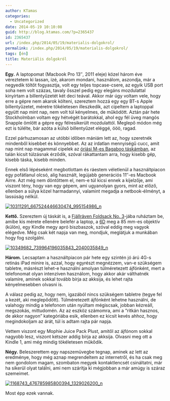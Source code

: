 ```yaml
---
author: KTamas
categories:
  - Uncategorized
date: 2014-05-19 10:10:08
guid: http://blog.ktamas.com/?p=2365437
id: 2365437
url: /index.php/2014/05/19/materialis-dolgokrol/
permalink: /index.php/2014/05/19/materialis-dolgokrol/
tags: [én]
title: Materiális dolgokról
---
```


**Egy.** A laptopomat (Macbook Pro 13&#8243;, 2011 eleje) közel három éve véreztetem ki lassan, izé, akarom mondani, használom, aszondja, már a negyedik töltőt fogyasztja, volt egy teljes topcase-csere, az egyik USB port soha nem volt százas, tavaly ősszel pedig egy elegáns mozdulattal kinyírtam a billentyűzetét két deci teával. Akkor már úgy voltam vele, hogy erre a gépre nem akarok költeni, szereztem hozzá egy egy BT-s Apple billentyűzetet, méretre tökéletesen illeszkedik, azt cipeltem a laptoppal együtt nap mint nap, nem volt túl kényelmes, de működött. Aztán pár hete Stockholmban voltam egy hétvégét barátokkal, ahol egy fél üveg mangós Snapple ömlött a gépre egy félresikerült mozdulattól. Meglepő módon még ezt is túlélte, bár azóta a külső billentyűzet eléggé, ööö, ragad.

Ezzel párhuzamosan az utóbbi időben mániám lett az, hogy szeretnék mindenből kisebbet és könnyebbet. Az az irdatlan mennyiségű cucc, amit nap mint nap magammal cipelek az [óriási M-es Bagaboo táskámban](http://blog.ktamas.com/index.php/2013/01/26/bagaboo/ "Bagaboo"), az talán kicsit túlzásnak érződik, szóval rákattantam arra, hogy kisebb gép, kisebb táska, kisebb minden.

Ennek első lépéseként megbotlottam és ráestem véletlenül a használtpiacon egy pofátlanul olcsó, alig használt, legújabb generációs 11&#8243;-es Macbook Airre. Azt még nem döntöttem el, nem-e túl kicsi ennek a kijelzője, ami viszont tény, hogy van egy gépem, ami ugyanolyan gyors, mint az előző, ellenben a súlya közel harmadannyi, valamint megadja a netbook-élményt, a lassúság nélkül.

[<img src="/wp-content/uploads/2014/05/10311291_667524446630474_995154986_n.jpg" alt="10311291_667524446630474_995154986_n" width="640" height="640" class="aligncenter size-full wp-image-2365442" srcset="/wp-content/uploads/2014/05/10311291_667524446630474_995154986_n.jpg 640w, /wp-content/uploads/2014/05/10311291_667524446630474_995154986_n-150x150.jpg 150w, /wp-content/uploads/2014/05/10311291_667524446630474_995154986_n-300x300.jpg 300w, /wp-content/uploads/2014/05/10311291_667524446630474_995154986_n-624x624.jpg 624w" sizes="(max-width: 640px) 100vw, 640px" />](/wp-content/uploads/2014/05/10311291_667524446630474_995154986_n.jpg)

**Kettő.** Szereztem új táskát is, a [Fjällräven Foldsack No. 3](http://www.fjallraven.se/foldsack-no-3)-jába ruháztam be, amibe kis mérete ellenére belefér a laptop, a [6D](http://blog.ktamas.com/index.php/2014/01/31/random-csapongasok-a-fotozasrol-dddddd-akarom-mondani-6d/ "Random csapongások a fotózásról (DDDDDD, akarom mondani 6D)") meg a 85 mm-es objektív (külön), egy Kindle megy apró biszbaszok, szóval eddig meg vagyok elégedve. Még csak két napja van meg, mondjuk, meglátjuk a munkában hogy fog szolgálni.

[<img src="/wp-content/uploads/2014/05/10349682_739964196035843_2040035849_n.jpg" alt="10349682_739964196035843_2040035849_n" width="640" height="640" class="aligncenter size-full wp-image-2365443" srcset="/wp-content/uploads/2014/05/10349682_739964196035843_2040035849_n.jpg 640w, /wp-content/uploads/2014/05/10349682_739964196035843_2040035849_n-150x150.jpg 150w, /wp-content/uploads/2014/05/10349682_739964196035843_2040035849_n-300x300.jpg 300w, /wp-content/uploads/2014/05/10349682_739964196035843_2040035849_n-624x624.jpg 624w" sizes="(max-width: 640px) 100vw, 640px" />](/wp-content/uploads/2014/05/10349682_739964196035843_2040035849_n.jpg)

**Három.** Lecsaptam a használtpiacon pár hete egy szintén jó árú 4G-s retinás iPad minire is, azzal, hogy egyrészt megnézzem, van-e szükségem tabletre, másrészt lehet-e használni amolyan túlméretezett ájfónként, mert a telefonomat olyan intenzíven használom, hogy akkor akár válthatnék valamire, aminek sokkal tovább bírja az akksija, és lehet rajta kényelmesebben olvasni is.

A válasz pedig az, hogy nem, igazából nincs szükségem tabletre (tegye fel a kezét, aki meglepődött). Túlméretezett ájfónként lehetne használni, de valahogy mindig a telefonom után nyúltam mégiscsak, jobban kézreáll, megszokás, mittudomén. Az az eszköz számomra, ami a &#8220;ritkán hasznos, de akkor nagyon&#8221; kategóriába esik, ellenben ez kicsit kevés ahhoz, hogy megindokoljam az árát, túl is adtam rajta pár napja.

Vettem viszont egy Mophie Juice Pack Plust, amitől az ájfónom sokkal nagyobb lesz, viszont kétszer addig bírja az akksija. Olvasni meg ott a Kindle 1, ami még mindig tökéletesen műkődik.

**Négy.** Beleszerettem egy napszemüvegbe tegnap, aminek az lett az eredménye, hogy még aznap megrendeltem az internetről, és ha csak meg nem gondolom magam, szombaton megyek kontaktlencsét csináltatni, már ha sikerül olyat találni, ami nem szárítja ki mégjobban a már amúgy is száraz szemeimet.

[<img src="/wp-content/uploads/2014/05/1168743_476785985800394_1329026200_n.jpg" alt="1168743_476785985800394_1329026200_n" width="640" height="640" class="aligncenter size-full wp-image-2365444" srcset="/wp-content/uploads/2014/05/1168743_476785985800394_1329026200_n.jpg 640w, /wp-content/uploads/2014/05/1168743_476785985800394_1329026200_n-150x150.jpg 150w, /wp-content/uploads/2014/05/1168743_476785985800394_1329026200_n-300x300.jpg 300w, /wp-content/uploads/2014/05/1168743_476785985800394_1329026200_n-624x624.jpg 624w" sizes="(max-width: 640px) 100vw, 640px" />](/wp-content/uploads/2014/05/1168743_476785985800394_1329026200_n.jpg)

Most épp ezek vannak.
